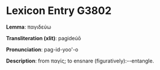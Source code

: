 # Lexicon Entry G3802

**Lemma**: παγιδεύω

**Transliteration (xlit)**: pagideúō

**Pronunciation**: pag-id-yoo'-o

**Description**:
from παγίς; to ensnare (figuratively):--entangle.
